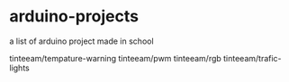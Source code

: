 # arduino-projects

a list of arduino project made in school


tinteeam/tempature-warning
tinteeam/pwm
tinteeam/rgb
tinteeam/trafic-lights
